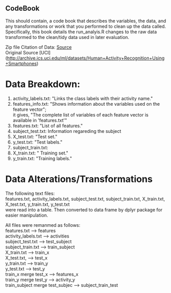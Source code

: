 ## CodeBook

This should contain, a code book that describes the variables, the data, and any transformations or work that you performed to clean up the data called.  <br />
Specifically, this book details the run_analyis.R changes to the raw data transformed to the clean/tidy data used in later evaluation.

Zip file Citation of Data: [Source](https://d396qusza40orc.cloudfront.net/getdata%2Fprojectfiles%2FUCI%20HAR%20Dataset.zip) <br />
Original Source [UCI] (http://archive.ics.uci.edu/ml/datasets/Human+Activity+Recognition+Using+Smartphones)
<br />

# Data Breakdown: <br />

1. activity_labels.txt: "Links the class labels with their activity name."  <br />
2. features_info.txt: "Shows information about the variables used on the feature vector";  <br /> it gives, "The complete list of variables of each feature vector is available in 'features.txt'"
3. features.txt: "List of all features."  <br />
4. subject_test.txt: Information regareding the subject  <br />
5. X_test.txt: "Test set."  <br />
6. y_test.txt: "Test labels."  <br />
7. subject_train.txt:   <br />
8. X_train.txt: " Training set."  <br />
9. y_train.txt: "Training labels."  <br />

# Data Alterations/Transformations
The following text files:  <br />
features.txt, activity_labels.txt, subject_test.txt, subject_train.txt, X_train.txt, X_test.txt, y_train.txt, y_test.txt <br />
were read into a table. Then converted to data frame by dplyr package for easier manipulation.

All files were remanmed as follows:  <br />
features.txt --> features  <br />
activity_labels.txt --> activities  <br />
subject_test.txt --> test_subject  <br />
subject_train.txt --> train_subject  <br />
X_train.txt --> train_x  <br />
X_test.txt, --> test_x  <br />
y_train.txt --> train_y  <br />
y_test.txt --> test_y  <br />
train_x merge test_x --> features_x <br />
train_y merge test_y --> activity_y <br />
train_subject merge test_subjec --> subject_train_test <br />

